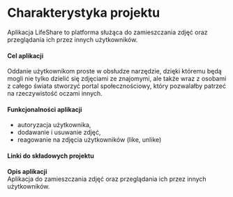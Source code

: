 # Charakterystyka projektu
Aplikacja LifeShare to platforma służąca do zamieszczania zdjęć oraz przeglądania ich przez innych użytkowników.


#### Cel aplikacji
Oddanie użytkownikom proste w obsłudze narzędzie, dzięki któremu będą mogli nie tylko dzielić się zdjęciami ze znajomymi, ale także wraz z osobami z całego świata stworzyć portal społecznościowy, który pozwalałby patrzeć na rzeczywistość oczami innych.

#### Funkcjonalności aplikacji

- autoryzacja użytkownika,
- dodawanie i usuwanie zdjęć, 
- reagowanie na zdjęcia użytkowników (like, unlike)

#### Linki do składowych projektu

**Opis aplikacji**<br>
Aplikacja do zamieszczania zdjęć oraz przeglądania ich przez innych użytkowników.
